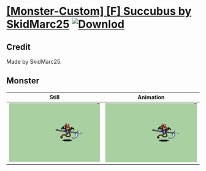 # [\[Monster-Custom\] \[F\] Succubus by SkidMarc25](./) [![Downlod](https://img.shields.io/badge/Download--red?style=social&logo=github)](https://minhaskamal.github.io/DownGit/#/home?url=https://github.com/Klokinator/FE-Repo/tree/main/Battle%20Animations%2FMonsters%20-%20Dragons%20and%20Special%2F%5BMonster-Custom%5D%20%5BF%5D%20Succubus%20by%20SkidMarc25%2F8.%20Monster)

## Credit

Made by SkidMarc25.

## Monster

| Still | Animation |
| :---: | :-------: |
| ![Monster still](./Monster_000.png) | ![Monster animation](./Monster.gif) |
